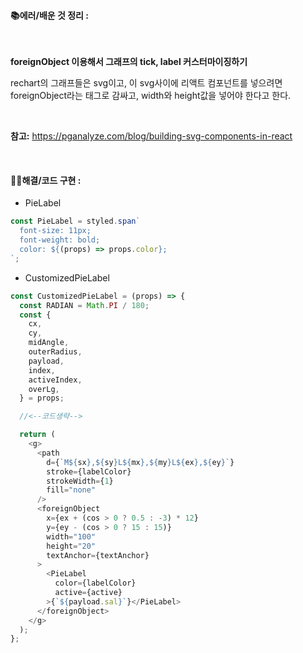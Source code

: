 #### 📚에러/배운 것 정리 :

</br>

**foreignObject 이용해서 그래프의 tick, label 커스터마이징하기**

rechart의 그래프들은 svg이고, 이 svg사이에 리액트 컴포넌트를 넣으려면 foreignObject라는 태그로 감싸고, width와 height값을 넣어야 한다고 한다.

</br>

**참고:** https://pganalyze.com/blog/building-svg-components-in-react

</br>

#### 👩‍💻해결/코드 구현 :

- PieLabel

```js
const PieLabel = styled.span`
  font-size: 11px;
  font-weight: bold;
  color: ${(props) => props.color};
`;
```

- CustomizedPieLabel

```js
const CustomizedPieLabel = (props) => {
  const RADIAN = Math.PI / 180;
  const {
    cx,
    cy,
    midAngle,
    outerRadius,
    payload,
    index,
    activeIndex,
    overLg,
  } = props;

  //<--코드생략-->

  return (
    <g>
      <path
        d={`M${sx},${sy}L${mx},${my}L${ex},${ey}`}
        stroke={labelColor}
        strokeWidth={1}
        fill="none"
      />
      <foreignObject
        x={ex + (cos > 0 ? 0.5 : -3) * 12}
        y={ey - (cos > 0 ? 15 : 15)}
        width="100"
        height="20"
        textAnchor={textAnchor}
      >
        <PieLabel
          color={labelColor}
          active={active}
        >{`${payload.sal}`}</PieLabel>
      </foreignObject>
    </g>
  );
};
```
